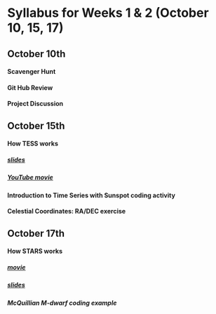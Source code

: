 # Syllabus for Weeks 1 & 2 (October 10, 15, 17)

## October 10th
#### Scavenger Hunt
#### Git Hub Review
#### Project Discussion


## October 15th
#### How TESS works 
##### [slides](https://docs.google.com/presentation/d/1_FyTfhh-Cbj-Npp1DSE4C467SEYu2rU84egVBrDI8fo/edit?usp=sharing)
##### [YouTube movie](https://www.youtube.com/watch?v=k_wmsk2OyuY)
#### Introduction to Time Series with Sunspot coding activity
#### Celestial Coordinates: RA/DEC exercise

## October 17th
#### How STARS works
##### [movie](https://www.youtube.com/watch?v=GoW8Tf7hTGA) 
##### [slides](https://docs.google.com/presentation/d/1dpfgXGEOcCEc6LUgN1gKsb9JnDk4iQnxQQxL-_5LELk/edit?usp=sharing) 
##### McQuillian M-dwarf coding example
